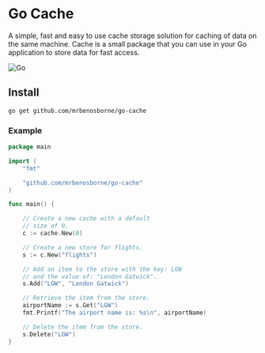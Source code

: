 # Go Cache
A simple, fast and easy to use cache storage solution for caching of data on the same machine. Cache is a small package that you can use in your Go application to store data for fast access.

![Go](https://github.com/mrbenosborne/go-cache/workflows/Go/badge.svg)

## Install
```commandline
go get github.com/mrbenosborne/go-cache
```

### Example

```go
package main

import (
	"fmt"

	"github.com/mrbenosborne/go-cache"
)

func main() {

	// Create a new cache with a default
	// size of 0.
	c := cache.New(0)

	// Create a new store for flights.
	s := c.New("flights")

	// Add an item to the store with the key: LGW
	// and the value of: "London Gatwick".
	s.Add("LGW", "London Gatwick")

	// Retrieve the item from the store.
	airportName := s.Get("LGW")
	fmt.Printf("The airport name is: %s\n", airportName)

	// Delete the item from the store.
	s.Delete("LGW")
}
```
